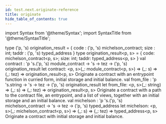 ```yaml
---
id: test.next.originate-reference
title: originate
hide_table_of_contents: true
---
```

import Syntax from '@theme/Syntax';
import SyntaxTitle from '@theme/SyntaxTitle';



<SyntaxTitle syntax="cameligo">
type (&#39;p, &#39;s) origination&#95;result = &#123;
 code : (&#39;p, &#39;s) michelson&#95;contract;
 size : int;
 taddr : (&#39;p, &#39;s) typed&#95;address
&#125;
</SyntaxTitle>
<SyntaxTitle syntax="jsligo">
type origination&#95;result&lt;p, s&gt; = &#123; code: michelson&#95;contract&lt;p, s&gt;; size: int; taddr: typed&#95;address&lt;p, s&gt; &#125;
</SyntaxTitle>

<SyntaxTitle syntax="cameligo">
val contract : &#39;p &#39;s.(&#39;p, &#39;s) module&#95;contract -&gt; &#39;s -&gt; tez -&gt; (&#39;p, &#39;s) origination&#95;result
</SyntaxTitle>
<SyntaxTitle syntax="jsligo">
let contract: &lt;p, s&gt;(&#95;: module&#95;contract&lt;p, s&gt;) =&gt; (&#95;: s) =&gt; (&#95;: tez) =&gt; origination&#95;result&lt;p, s&gt;
</SyntaxTitle>
Originate a contract with an entrypoint function in curried
        form, initial storage and initial balance.


<SyntaxTitle syntax="cameligo">
val from&#95;file : &#39;p &#39;s.string -&gt; &#39;s -&gt; tez -&gt; (&#39;p, &#39;s) origination&#95;result
</SyntaxTitle>
<SyntaxTitle syntax="jsligo">
let from&#95;file: &lt;p, s&gt;(&#95;: string) =&gt; (&#95;: s) =&gt; (&#95;: tez) =&gt; origination&#95;result&lt;p, s&gt;
</SyntaxTitle>
Originate a contract with a path to the contract file, an
        entrypoint, and a list of views, together with an initial storage
        and an initial balance.


<SyntaxTitle syntax="cameligo">
val michelson : &#39;p &#39;s.(&#39;p, &#39;s) michelson&#95;contract -&gt; &#39;s -&gt; tez -&gt; (&#39;p, &#39;s) typed&#95;address
</SyntaxTitle>
<SyntaxTitle syntax="jsligo">
let michelson: &lt;p, s&gt;(&#95;: michelson&#95;contract&lt;p, s&gt;) =&gt; (&#95;: s) =&gt; (&#95;: tez) =&gt; typed&#95;address&lt;p, s&gt;
</SyntaxTitle>
Originate a contract with initial storage and initial
        balance.

